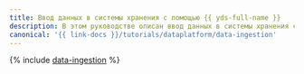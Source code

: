 ```yaml
---
title: Ввод данных в системы хранения с помощью {{ yds-full-name }}
description: В этом руководстве описан ввод данных в системы хранения с помощью {{ yds-full-name }}.
canonical: '{{ link-docs }}/tutorials/dataplatform/data-ingestion'
---
```


{% include [data-ingestion](../../_tutorials/dataplatform/data-ingestion.md) %}